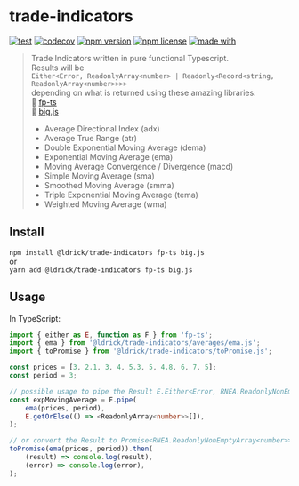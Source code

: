 # trade-indicators

[![test](https://github.com/ldrick/trade-indicators/actions/workflows/test.yml/badge.svg)](https://github.com/ldrick/trade-indicators/actions/workflows/test.yml)
[![codecov](https://img.shields.io/codecov/c/github/ldrick/trade-indicators/main)](https://codecov.io/gh/ldrick/trade-indicators)
[![npm version](https://img.shields.io/npm/v/@ldrick/trade-indicators?color=blue)](https://www.npmjs.com/package/@ldrick/trade-indicators)
[![npm license](https://img.shields.io/npm/l/@ldrick/trade-indicators)](https://www.npmjs.com/package/@ldrick/trade-indicators)
[![made with](https://img.shields.io/github/languages/top/ldrick/trade-indicators)](https://www.typescriptlang.org/)

> Trade Indicators written in pure functional Typescript. \
> Results will be \
> `Either<Error, ReadonlyArray<number> | Readonly<Record<string, ReadonlyArray<number>>>>` \
> depending on what is returned using these amazing libraries: \
> 🚀 [fp-ts](https://github.com/gcanti/fp-ts) \
> 🌟 [big.js](https://github.com/MikeMcl/big.js/)
>
> - Average Directional Index (adx)
> - Average True Range (atr)
> - Double Exponential Moving Average (dema)
> - Exponential Moving Average (ema)
> - Moving Average Convergence / Divergence (macd)
> - Simple Moving Average (sma)
> - Smoothed Moving Average (smma)
> - Triple Exponential Moving Average (tema)
> - Weighted Moving Average (wma)

## Install

`npm install @ldrick/trade-indicators fp-ts big.js` \
or \
`yarn add @ldrick/trade-indicators fp-ts big.js`

## Usage

In TypeScript:

```typescript
import { either as E, function as F } from 'fp-ts';
import { ema } from '@ldrick/trade-indicators/averages/ema.js';
import { toPromise } from '@ldrick/trade-indicators/toPromise.js';

const prices = [3, 2.1, 3, 4, 5.3, 5, 4.8, 6, 7, 5];
const period = 3;

// possible usage to pipe the Result E.Either<Error, RNEA.ReadonlyNonEmptyArray<number>>
const expMovingAverage = F.pipe(
	ema(prices, period),
	E.getOrElse(() => <ReadonlyArray<number>>[]),
);

// or convert the Result to Promise<RNEA.ReadonlyNonEmptyArray<number>>
toPromise(ema(prices, period)).then(
	(result) => console.log(result),
	(error) => console.log(error),
);
```
